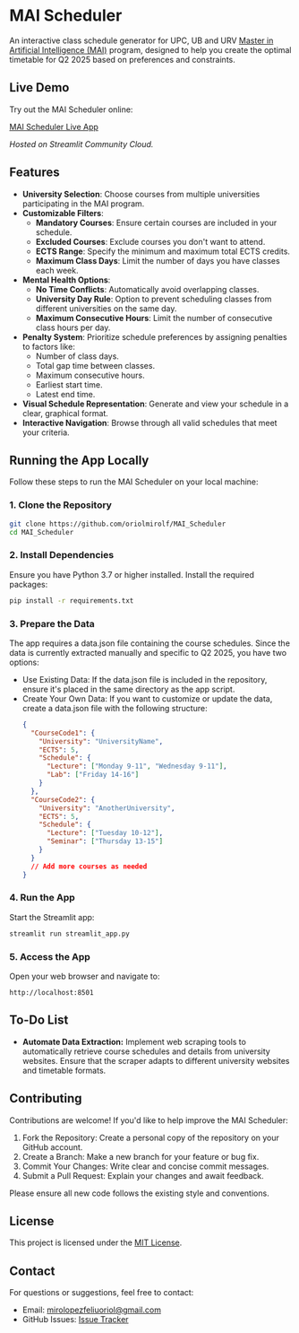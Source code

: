 # MAI Scheduler

An interactive class schedule generator for UPC, UB and URV [Master in Artificial Intelligence (MAI)](https://www.fib.upc.edu/en/studies/masters/master-artificial-intelligence) program, designed to help you create the optimal timetable for Q2 2025 based on preferences and constraints.

## Live Demo

Try out the MAI Scheduler online:

[MAI Scheduler Live App](https://mai-scheduler.streamlit.app)

*Hosted on Streamlit Community Cloud.*

## Features

- **University Selection**: Choose courses from multiple universities participating in the MAI program.
- **Customizable Filters**:
  - **Mandatory Courses**: Ensure certain courses are included in your schedule.
  - **Excluded Courses**: Exclude courses you don't want to attend.
  - **ECTS Range**: Specify the minimum and maximum total ECTS credits.
  - **Maximum Class Days**: Limit the number of days you have classes each week.
- **Mental Health Options**:
  - **No Time Conflicts**: Automatically avoid overlapping classes.
  - **University Day Rule**: Option to prevent scheduling classes from different universities on the same day.
  - **Maximum Consecutive Hours**: Limit the number of consecutive class hours per day.
- **Penalty System**: Prioritize schedule preferences by assigning penalties to factors like:
  - Number of class days.
  - Total gap time between classes.
  - Maximum consecutive hours.
  - Earliest start time.
  - Latest end time.
- **Visual Schedule Representation**: Generate and view your schedule in a clear, graphical format.
- **Interactive Navigation**: Browse through all valid schedules that meet your criteria.

## Running the App Locally

Follow these steps to run the MAI Scheduler on your local machine:

### 1. Clone the Repository

```bash
git clone https://github.com/oriolmirolf/MAI_Scheduler
cd MAI_Scheduler
```
### 2. Install Dependencies

Ensure you have Python 3.7 or higher installed. Install the required packages:

```bash
pip install -r requirements.txt
```

### 3. Prepare the Data

The app requires a data.json file containing the course schedules. Since the data is currently extracted manually and specific to Q2 2025, you have two options:
- Use Existing Data: If the data.json file is included in the repository, ensure it's placed in the same directory as the app script.
- Create Your Own Data: If you want to customize or update the data, create a data.json file with the following structure:
  ```json
  {
    "CourseCode1": {
      "University": "UniversityName",
      "ECTS": 5,
      "Schedule": {
        "Lecture": ["Monday 9-11", "Wednesday 9-11"],
        "Lab": ["Friday 14-16"]
      }
    },
    "CourseCode2": {
      "University": "AnotherUniversity",
      "ECTS": 5,
      "Schedule": {
        "Lecture": ["Tuesday 10-12"],
        "Seminar": ["Thursday 13-15"]
      }
    }
    // Add more courses as needed
  }
  ```

### 4. Run the App
Start the Streamlit app:
```bash
streamlit run streamlit_app.py
```

### 5. Access the App
Open your web browser and navigate to:
```
http://localhost:8501
```

## To-Do List
- **Automate Data Extraction:** Implement web scraping tools to automatically retrieve course schedules and details from university websites.
Ensure that the scraper adapts to different university websites and timetable formats.



## Contributing
Contributions are welcome! If you'd like to help improve the MAI Scheduler:

1. Fork the Repository: Create a personal copy of the repository on your GitHub account.
2. Create a Branch: Make a new branch for your feature or bug fix.
3. Commit Your Changes: Write clear and concise commit messages.
4. Submit a Pull Request: Explain your changes and await feedback.

Please ensure all new code follows the existing style and conventions.

## License
This project is licensed under the [MIT License](https://mit-license.org).

## Contact
For questions or suggestions, feel free to contact:

- Email: mirolopezfeliuoriol@gmail.com
- GitHub Issues: [Issue Tracker](https://github.com/oriolmirolf/MAI_Scheduler/issues)
